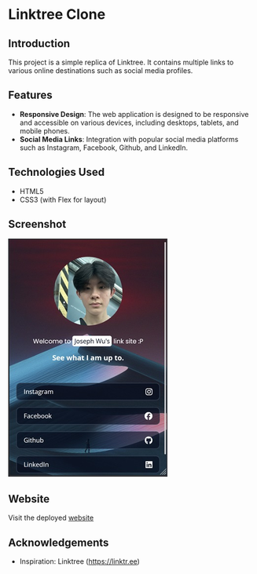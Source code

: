 # Linktree Clone

## Introduction
This project is a simple replica of Linktree. It contains multiple links to various online destinations such as social media profiles.

## Features
- **Responsive Design**: The web application is designed to be responsive and accessible on various devices, including desktops, tablets, and mobile phones.
- **Social Media Links**: Integration with popular social media platforms such as Instagram, Facebook, Github, and LinkedIn.

## Technologies Used
- HTML5
- CSS3 (with Flex for layout)

## Screenshot
![Link-Tree Clone](public/Screenshot.jpg)

## Website
Visit the deployed [website](https://josephiscool.netlify.app/)


## Acknowledgements
- Inspiration: Linktree (https://linktr.ee)
